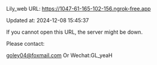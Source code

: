 Lily_web URL: https://1047-61-165-102-156.ngrok-free.app

Updated at: 2024-12-08 15:45:37

If you cannot open this URL, the server might be down.

Please contact: 

goley04@foxmail.com Or Wechat:GL_yeaH